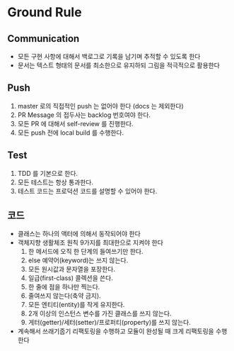 # Ground Rule

## Communication

- 모든 구현 사항에 대해서 백로그로 기록을 남기며 추적할 수 있도록 한다
- 문서는 텍스트 형태의 문서를 최소한으로 유지하되 그림을 적극적으로 활용한다

## Push

1. master 로의 직접적인 push 는 없어야 한다 (docs 는 제외한다)
2. PR Message 의 접두사는 backlog 번호여야 한다.
3. 모든 PR 에 대해서 self-review 를 진행한다.
4. 모든 push 전에 local build 를 수행한다.

## Test

1. TDD 를 기본으로 한다.
2. 모든 테스트는 항상 통과한다.
3. 테스트 코드는 프로덕션 코드를 설명할 수 있어야 한다.

## 코드

- 클래스는 하나의 액터에 의해서 동작되어야 한다
- 객체지향 생활체조 원칙 9가지를 최대한으로 지켜야 한다
  1. 한 메서드에 오직 한 단계의 들여쓰기만 한다.
  2. else 예약어(keyword)는 쓰지 않는다.
  3. 모든 원시값과 문자열을 포장한다.
  4. 일급(first-class) 콜렉션을 쓴다.
  5. 한 줄에 점을 하나만 찍는다.
  6. 줄여쓰지 않는다(축약 금지).
  7. 모든 엔티티(entity)를 작게 유지한다.
  8. 2개 이상의 인스턴스 변수를 가진 클래스를 쓰지 않는다.
  9. 게터(getter)/세터(setter)/프로퍼티(property)를 쓰지 않는다.
- 계속해서 쓰래기줍기 리팩토링을 수행하고 모듈이 완성될 때 크게 리팩토링을 수행한다